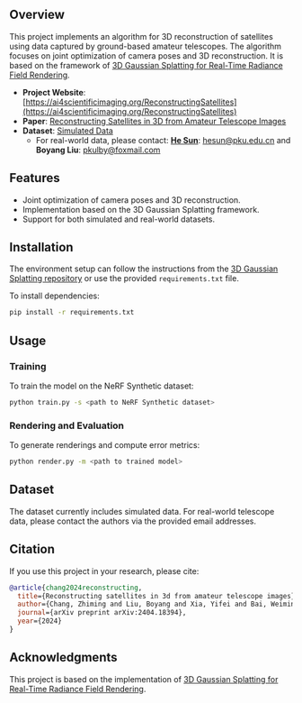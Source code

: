 ## Overview
This project implements an algorithm for 3D reconstruction of satellites using data captured by ground-based amateur telescopes. The algorithm focuses on joint optimization of camera poses and 3D reconstruction. It is based on the framework of [3D Gaussian Splatting for Real-Time Radiance Field Rendering](https://github.com/graphdeco-inria/gaussian-splatting).

- **Project Website**: [https://ai4scientificimaging.org/ReconstructingSatellites](https://ai4scientificimaging.org/ReconstructingSatellites)  
- **Paper**: [Reconstructing Satellites in 3D from Amateur Telescope Images](https://arxiv.org/pdf/2404.18394)  
- **Dataset**: [Simulated Data](https://drive.google.com/file/d/1JFwwTmNJD7GqapWC-VUt5xmcyB4yKkuo/view?usp=sharing)  
  - For real-world data, please contact: **[He Sun](https://ai4scientificimaging.org/)**: hesun@pku.edu.cn and **Boyang Liu**: pkulby@foxmail.com  

## Features
- Joint optimization of camera poses and 3D reconstruction.
- Implementation based on the 3D Gaussian Splatting framework.
- Support for both simulated and real-world datasets.

## Installation
The environment setup can follow the instructions from the [3D Gaussian Splatting repository](https://github.com/graphdeco-inria/gaussian-splatting) or use the provided `requirements.txt` file.

To install dependencies:
```bash
pip install -r requirements.txt
```

## Usage
### Training
To train the model on the NeRF Synthetic dataset:
```bash
python train.py -s <path to NeRF Synthetic dataset>
```

### Rendering and Evaluation
To generate renderings and compute error metrics:
```bash
python render.py -m <path to trained model>
```

## Dataset
The dataset currently includes simulated data. For real-world telescope data, please contact the authors via the provided email addresses.

## Citation
If you use this project in your research, please cite:
```bibtex
@article{chang2024reconstructing,
  title={Reconstructing satellites in 3d from amateur telescope images},
  author={Chang, Zhiming and Liu, Boyang and Xia, Yifei and Bai, Weimin and Guo, Youming and Shi, Boxin and Sun, He},
  journal={arXiv preprint arXiv:2404.18394},
  year={2024}
}
```

## Acknowledgments
This project is based on the implementation of [3D Gaussian Splatting for Real-Time Radiance Field Rendering](https://github.com/graphdeco-inria/gaussian-splatting).